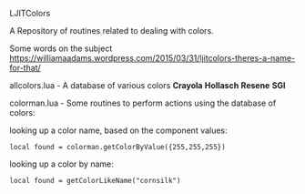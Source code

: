 LJITColors

A Repository of routines related to dealing with colors.

Some words on the subject
https://williamaadams.wordpress.com/2015/03/31/ljitcolors-theres-a-name-for-that/

allcolors.lua - A database of various colors
**Crayola**
**Hollasch**
**Resene**
**SGI**

colorman.lua - Some routines to perform actions using the database of colors:

looking up a color name, based on the component values:

	local found = colorman.getColorByValue({255,255,255})



looking up a color by name:

	local found = getColorLikeName("cornsilk")
